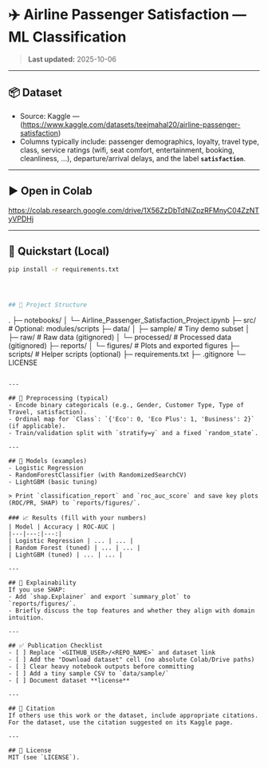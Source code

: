 # ✈️ Airline Passenger Satisfaction — ML Classification



> **Last updated:** 2025-10-06

---

## 📦 Dataset
- Source: Kaggle —(https://www.kaggle.com/datasets/teejmahal20/airline-passenger-satisfaction)
- Columns typically include: passenger demographics, loyalty, travel type, class, service ratings (wifi, seat comfort, entertainment, booking, cleanliness, ...), departure/arrival delays, and the label **`satisfaction`**.


---

## ▶️ Open in Colab

https://colab.research.google.com/drive/1X56ZzDbTdNiZpzRFMnyC04ZzNTyVPDHj

---

## 🚀 Quickstart (Local)
```bash
pip install -r requirements.txt




## 📁 Project Structure
```
.
├─ notebooks/
│  └─ Airline_Passenger_Satisfaction_Project.ipynb
├─ src/                      # Optional: modules/scripts
├─ data/
│  ├─ sample/                # Tiny demo subset
│  ├─ raw/                   # Raw data (gitignored)
│  └─ processed/             # Processed data (gitignored)
├─ reports/
│  └─ figures/               # Plots and exported figures
├─ scripts/                  # Helper scripts (optional)
├─ requirements.txt
├─ .gitignore
└─ LICENSE
```

---

## 🧱 Preprocessing (typical)
- Encode binary categoricals (e.g., Gender, Customer Type, Type of Travel, satisfaction).
- Ordinal map for `Class`: `{'Eco': 0, 'Eco Plus': 1, 'Business': 2}` (if applicable).
- Train/validation split with `stratify=y` and a fixed `random_state`.

---

## 🤖 Models (examples)
- Logistic Regression
- RandomForestClassifier (with RandomizedSearchCV)
- LightGBM (basic tuning)

> Print `classification_report` and `roc_auc_score` and save key plots (ROC/PR, SHAP) to `reports/figures/`.

### 📈 Results (fill with your numbers)
| Model | Accuracy | ROC-AUC |
|---|---:|---:|
| Logistic Regression | ... | ... |
| Random Forest (tuned) | ... | ... |
| LightGBM (tuned) | ... | ... |

---

## 🧠 Explainability
If you use SHAP:
- Add `shap.Explainer` and export `summary_plot` to `reports/figures/`.
- Briefly discuss the top features and whether they align with domain intuition.

---

## ✅ Publication Checklist
- [ ] Replace `<GITHUB_USER>/<REPO_NAME>` and dataset link
- [ ] Add the "Download dataset" cell (no absolute Colab/Drive paths)
- [ ] Clear heavy notebook outputs before committing
- [ ] Add a tiny sample CSV to `data/sample/`
- [ ] Document dataset **license**

---

## 📝 Citation
If others use this work or the dataset, include appropriate citations. For the dataset, use the citation suggested on its Kaggle page.

---

## 📄 License
MIT (see `LICENSE`).
